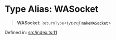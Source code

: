 # Type Alias: WASocket

> **WASocket**: `ReturnType`\<*typeof* [`makeWASocket`](../functions/makeWASocket.md)\>

Defined in: [src/index.ts:11](https://github.com/Fokusdotid/Baileys/blob/a954da2ee3c892812cf9528a5a214092693c872f/src/index.ts#L11)
